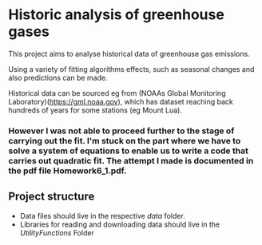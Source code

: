 # Historic analysis of greenhouse gases

This project aims to analyse historical data of greenhouse gas emissions.

Using a variety of fitting algorithms effects, such as seasonal changes and also predictions can be made.

Historical data can be sourced eg from (NOAAs Global Monitoring Laboratory)(https://gml.noaa.gov), which has dataset reaching back hundreds of years for some stations (eg Mount Lua).

### However I was not able to proceed further to the stage of carrying out the fit. I'm stuck on the part where we have to solve a system of equations to enable us to write a code that carries out quadratic fit. The attempt I made is documented in the pdf file Homework6_1.pdf.

## Project structure

- Data files should live in the respective *data* folder.
- Libraries for reading and downloading data should live in the *UtilityFunctions* Folder

